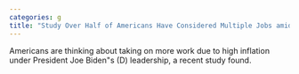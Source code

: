 ```yaml
---
categories: g
title: "Study Over Half of Americans Have Considered Multiple Jobs amid Bidenflation"
---
```

Americans are thinking about taking on more work due to high inflation under President Joe Biden"s (D) leadership, a recent study found. 